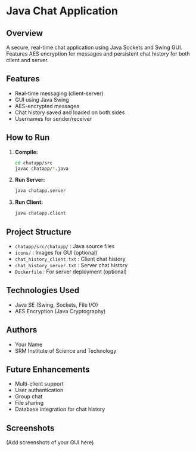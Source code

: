 # Java Chat Application

## Overview
A secure, real-time chat application using Java Sockets and Swing GUI. Features AES encryption for messages and persistent chat history for both client and server.

## Features
- Real-time messaging (client-server)
- GUI using Java Swing
- AES-encrypted messages
- Chat history saved and loaded on both sides
- Usernames for sender/receiver

## How to Run

1. **Compile:**
   ```sh
   cd chatapp/src
   javac chatapp/*.java
   ```
2. **Run Server:**
   ```sh
   java chatapp.server
   ```
3. **Run Client:**
   ```sh
   java chatapp.client
   ```

## Project Structure
- `chatapp/src/chatapp/` : Java source files
- `icons/` : Images for GUI (optional)
- `chat_history_client.txt` : Client chat history
- `chat_history_server.txt` : Server chat history
- `Dockerfile` : For server deployment (optional)

## Technologies Used
- Java SE (Swing, Sockets, File I/O)
- AES Encryption (Java Cryptography)

## Authors
- Your Name
- SRM Institute of Science and Technology

## Future Enhancements
- Multi-client support
- User authentication
- Group chat
- File sharing
- Database integration for chat history

## Screenshots
(Add screenshots of your GUI here)
